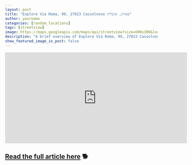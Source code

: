 ```yaml
---
layout: post
title: "Explore Via Roma, 99, 27023 Cassolnovo פאויה, איטליה"
author: yourname
categories: [random_locations]
tags: [streetview]
image: https://maps.googleapis.com/maps/api/streetview?size=600x300&location=45.3589667,8.8122102&key=AIzaSyCyMtwXYk9B13Tiqh4ikTwxEaMDv3H-ARw
description: "A brief overview of Explore Via Roma, 99, 27023 Cassolnovo פאויה, איטליה."
show_featured_image_in_post: false
---
```


<iframe
    width="600"
    height="300"
    src="https://www.google.com/maps/embed/v1/streetview?key=AIzaSyCyMtwXYk9B13Tiqh4ikTwxEaMDv3H-ARw&location=45.3589667,8.8122102"
    frameborder="0"
    style="border:0"
    allowfullscreen>
</iframe>

## [Read the full article here](https://www.google.com/maps/@45.3589667,8.8122102,14z?hl=en) 🐕
